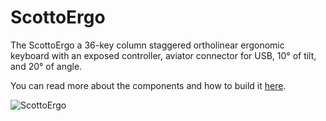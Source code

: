 # ScottoErgo

The ScottoErgo a 36-key column staggered ortholinear ergonomic keyboard with an exposed controller, aviator connector for USB, 10° of tilt, and 20° of angle.

You can read more about the components and how to build it [here](https://scottokeebs.com/blogs/keyboards/scottoergo-handwired-keyboard).

![ScottoErgo](https://user-images.githubusercontent.com/8194147/232529199-5df04fe8-fe8d-4419-95fb-40bfbbae3152.jpg)
